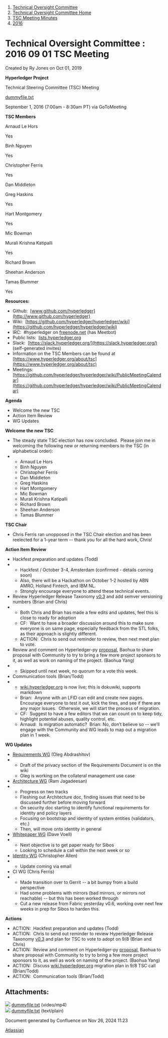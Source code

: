 1. [Technical Oversight Committee](index.html)
2. [Technical Oversight Committee Home](Technical-Oversight-Committee-Home_21430274.html)
3. [TSC Meeting Minutes](TSC-Meeting-Minutes_21448544.html)
4. [2016](2016_21448610.html)

# Technical Oversight Committee : 2016 09 01 TSC Meeting

Created by Ry Jones on Oct 01, 2019

**Hyperledger Project**

Technical Steering Committee (TSC) Meeting

[dummyfile.txt](#)

September 1, 2016 (7:00am - 8:30am PT) via GoToMeeting

**TSC Members**

Arnaud Le Hors

Yes

Binh Nguyen

Yes

Christopher Ferris

Yes

Dan Middleton

Greg Haskins

Yes

Hart Montgomery

Yes

Mic Bowman

Murali Krishna Katipalli

Yes

Richard Brown

Sheehan Anderson

Tamas Blummer

Yes

**Resources:**

- Github:  [www.github.com/hyperledger](http://www.github.com/hyperledger)
- Wiki:  [https://github.com/hyperledger/hyperledger/wiki](https://github.com/hyperledger/hyperledger/wiki)
- IRC:  #hyperledger on [freenode.net](http://freenode.net) (has Meetbot)
- Public lists:  [lists.hyperledger.org](http://lists.hyperledger.org)
- Slack:  [https://slack.hyperledger.org/](https://slack.hyperledger.org/) (self-generated invites)
- Information on the TSC Members can be found at [https://www.hyperledger.org/about/tsc](https://www.hyperledger.org/about/tsc)
- Meetings:  [https://github.com/hyperledger/hyperledger/wiki/PublicMeetingCalendar](https://github.com/hyperledger/hyperledger/wiki/PublicMeetingCalendar)

**Agenda**

- Welcome the new TSC
- Action Item Review
- WG Updates

**Welcome the new TSC**

- The steady state TSC election has now concluded.  Please join me in welcoming the following new or returning members to the TSC (in alphabetical order):
- - Arnaud Le Hors
  - Binh Nguyen
  - Christopher Ferris
  - Dan Middleton
  - Greg Haskins
  - Hart Montgomery
  - Mic Bowman
  - Murali Krishna Katipalli
  - Richard Brown
  - Sheehan Anderson
  - Tamas Blummer

**TSC Chair**

- Chris Ferris ran unopposed in the TSC Chair election and has been reelected for a 1-year term -- thank you for all the hard work, Chris!

**Action Item Review**

- Hackfest preparation and updates (Todd)
- - Hackfest / October 3-4, Amsterdam (confirmed - details coming soon)
  - Also, there will be a Hackathon on October 1-2 hosted by ABN AMRO, Holland Fintech, and IBM NL.
  - Strongly encourage everyone to attend these technical events.
- Review Hyperledger Release Taxonomy [v0.3](https://docs.google.com/document/d/19hZBOj4QklSJa2Fj3kHEwx1_R1T1rdRTXBseF6mzCN0/edit) and add semver versioning numbers (Brian and Chris)
- - Both Chris and Brian has made a few edits and updates, feel this is close to ready for adoption
  - CF:  Want to have a broader discussion around this to make sure everyone is on same page, especially feedback from the STL folks, as their approach is slightly different.
  - ACTION:  Chris to send out reminder to review, then next meet plan to vote.
- Review and comment on Hyperledger-py [proposal](https://docs.google.com/document/d/1N-KbwlFb7Oo_pTG2NjjLTqwlhqp_kjyv5fco7VH8WrE/edit), Baohua to share proposal with Community to try to bring a few more project sponsors to it, as well as work on naming of the project. (Baohua Yang)
- - Skipped until next week, no quorum for a vote this week.
- Communication tools (Brian/Todd)
- - [wiki.hyperledger.org](http://lf-hyperledger.atlassian.net) is now live; this is dokuwiki, supports markdown
  - Brian:  Anyone with an LFID can edit and create new pages.  Encourage everyone to test it out, kick the tires, and see if there are any major issues.  Otherwsie, we will start the process of migration.
  - CF:  Suggest to have a few editors that we can count on to keep tidy, highlight potential abuses, quality control, etc.
  - Arnaud:  Is migration automatic?  Brian: No, don’t believe so -- we’ll engage with the Community and WG leads to map out a migration plan in 1 week.

**WG Updates**

- [Requirements WG](https://github.com/hyperledger/hyperledger/wiki/Requirements-WG) (Oleg Abdrashitov)
- - Draft of the privacy section of the Requirements Document is on the wiki
  - Oleg is working on the collateral management use case
- [Architecture WG](https://github.com/hyperledger/hyperledger/wiki/Architecture-WG) (Ram Jagadeesan)
- - Progress on two tracks
  - Fleshing out Architecture doc, finding issues that need to be discussed further before moving forward
  - On security doc starting to identify functional requirements for identity and policy layers
  - Focusing on bootstrap and identity of system entities (validators, etc.)
  - Then, will move onto identity in general
- [Whitepaper WG](https://github.com/hyperledger/hyperledger/wiki/Whitepaper-WG) (Dave Voell)
- - Next objective is to get paper ready for Sibos
  - Looking to schedule a call within the next week or so
- [Identity WG](https://github.com/hyperledger/hyperledger/wiki/PublicMeetingCalendar#hyperledger-identity-wg-biweekly-meeting) (Christopher Allen)
- - Update coming via email
- CI WG (Chris Ferris)
- - Made transition over to Gerrit -- a bit bumpy from a build perspective
  - Had some problems with mirrors (bad mirrors, or mirrors not reachable) -- but this has been worked through
  - Cut a new release from Fabric yesterday v0.6, working over next few weeks in prep for Sibos to harden this.

**Actions**

- ACTION:  Hackfest preparation and updates (Todd)
- ACTION:  Chris to send out reminder to review Hyperledger Release Taxonomy [v0.3](https://docs.google.com/document/d/19hZBOj4QklSJa2Fj3kHEwx1_R1T1rdRTXBseF6mzCN0/edit) and plan for TSC to vote to adopt on 9/8 (Brian and Chris)
- ACTION:  Review and comment on Hyperledger-py [proposal](https://docs.google.com/document/d/1N-KbwlFb7Oo_pTG2NjjLTqwlhqp_kjyv5fco7VH8WrE/edit), Baohua to share proposal with Community to try to bring a few more project sponsors to it, as well as work on naming of the project. (Baohua Yang)
- ACTION:  Discuss [wiki.hyperledger.org](http://lf-hyperledger.atlassian.net) migration plan in 9/8 TSC call (Brian/Todd)
- ACTION:  Communication tools (Brian/Todd)

## Attachments:

![](images/icons/bullet_blue.gif) [dummyfile.txt](attachments/21432705/21457542.txt) (video/mp4)  
![](images/icons/bullet_blue.gif) [dummyfile.txt](attachments/21432705/21448646.txt) (text/plain)

Document generated by Confluence on Nov 26, 2024 11:23

[Atlassian](http://www.atlassian.com/)
